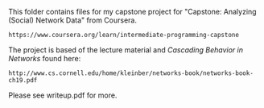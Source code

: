 This folder contains files for my capstone project for "Capstone: Analyzing (Social) Network Data" from Coursera.

    https://www.coursera.org/learn/intermediate-programming-capstone

The project is based of the lecture material and *Cascading Behavior in Networks* found here:

    http://www.cs.cornell.edu/home/kleinber/networks-book/networks-book-ch19.pdf
    
Please see writeup.pdf for more.
